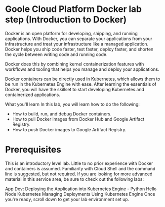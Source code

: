 # Goole Cloud Platform Docker lab step (Introduction to Docker)
Docker is an open platform for developing, shipping, and running applications. With Docker, you can separate your applications from your infrastructure and treat your infrastructure like a managed application. Docker helps you ship code faster, test faster, deploy faster, and shorten the cycle between writing code and running code.

Docker does this by combining kernel containerization features with workflows and tooling that helps you manage and deploy your applications.

Docker containers can be directly used in Kubernetes, which allows them to be run in the Kubernetes Engine with ease. After learning the essentials of Docker, you will have the skillset to start developing Kubernetes and containerized applications.

What you'll learn
In this lab, you will learn how to do the following:

  * How to build, run, and debug Docker containers.
  *  How to pull Docker images from Docker Hub and Google Artifact Registry.
  * How to push Docker images to Google Artifact Registry.
  
# Prerequisites

This is an introductory level lab. Little to no prior experience with Docker and containers is assumed. Familiarity with Cloud Shell and the command line is suggested, but not required. If you are looking for more advanced material in this service area, be sure to check out the following labs:

App Dev: Deploying the Application into Kubernetes Engine - Python
Hello Node Kubernetes
Managing Deployments Using Kubernetes Engine
Once you're ready, scroll down to get your lab environment set up.

